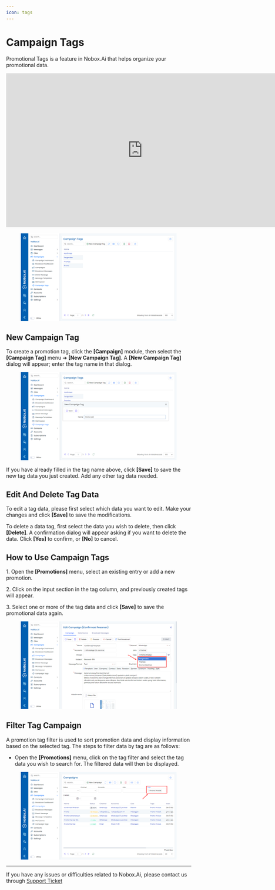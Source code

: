 ```yaml
---
icon: tags
---
```


# <i class="fa-regular fa-tags"></i> Campaign Tags

Promotional Tags is a feature in Nobox.Ai that helps organize your promotional data.

<iframe width="742" height="418" src="https://www.youtube.com/embed/fxNrtG_VTjk/" title="01. Instalasi NoBox Desktop" frameborder="0" allow="accelerometer; autoplay; clipboard-write; encrypted-media; gyroscope; picture-in-picture; web-share" referrerpolicy="strict-origin-when-cross-origin" allowfullscreen></iframe>

<figure><img src="../../.gitbook/assets/Campaign Tag.png" alt=""><figcaption></figcaption></figure>

## New Campaign Tag

To create a promotion tag, click the **\[Campaign]** module, then select the **\[Campaign Tag]** menu ➔ **\[New Campaign Tag]**. A **\[New Campaign Tag]** dialog will appear; enter the tag name in that dialog.

<figure><img src="../../.gitbook/assets/New Campaign Tag.png" alt=""><figcaption></figcaption></figure>

If you have already filled in the tag name above, click **\[Save]** to save the new tag data you just created. Add any other tag data needed.

## **Edit And Delete Tag Data**

To edit a tag data, please first select which data you want to edit. Make your changes and click **\[Save]** to save the modifications.

To delete a data tag, first select the data you wish to delete, then click **\[Delete]**. A confirmation dialog will appear asking if you want to delete the data. Click **\[Yes]** to confirm, or **\[No]** to cancel.

## **How to Use Campaign Tags**

1\. Open the **\[Promotions]** menu, select an existing entry or add a new promotion.

2\. Click on the input section in the tag column, and previously created tags will appear.

3\. Select one or more of the tag data and click **\[Save]** to save the promotional data again.

<figure><img src="../../.gitbook/assets/Cara Tags.png" alt=""><figcaption></figcaption></figure>

## **Filter Tag Campaign**

A promotion tag filter is used to sort promotion data and display information based on the selected tag. The steps to filter data by tag are as follows:

- Open the **\[Promotions]** menu, click on the tag filter and select the tag data you wish to search for. The filtered data will then be displayed.

<figure><img src="../../.gitbook/assets/Filter Tags.png" alt=""><figcaption></figcaption></figure>

---

If you have any issues or difficulties related to Nobox.Ai, please contact us through [Support Ticket](https://crm.nobox.ai/clients/tickets)
